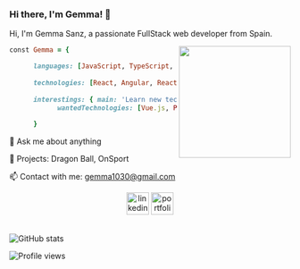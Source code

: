 ### Hi there, I'm Gemma! 👋

Hi, I'm Gemma Sanz, a passionate FullStack web developer from Spain.


<img align="right" src='https://raw.githubusercontent.com/hendrixroa/in-case-of-fire-1/master/in_case_of_fire.png' height=200px>
<p align="center">
      
```ruby
const Gemma = {

      languages: [JavaScript, TypeScript, HTML, sass, css],
  
      technologies: [React, Angular, React Native],
  
      interestings: { main: 'Learn new technologies',
            wantedTechnologies: [Vue.js, PHP, Python, Next.js, Gatsby]
  
      }
```
</p>

💬 Ask me about anything

🔭 Projects: Dragon Ball, OnSport

📫 Contact with me: gemma1030@gmail.com

<div align="center" margin="auto">
<a href=https://www.linkedin.com/in/gemma-sanz-rabadan/><img src=https://trello-attachments.s3.amazonaws.com/5edcc7367102c32f7a0d5304/5f736cfbeeac638f785cdc5a/4e229c905174c7a56f2760f23a6b2fc4/linkedin.svg alt='linkedin' height=40px alt='Linkedin'></img></a>
<a href=https://gemmasanz.netlify.app//><img src=https://trello-attachments.s3.amazonaws.com/5f7dbba23b74527ee1978ff6/299x300/22ac39b4c48d2ebdd05dd593ef027c84/logo_gs2.png alt='portfolio' height=40px alt='Portfolio'></img></a>
</div>
<br />

![GitHub stats](https://github-readme-stats.vercel.app/api?username=gemmas95&show_icons=true)  

![Profile views](https://gpvc.arturio.dev/gemmas95)  

<!--
**gemmas95/gemmas95** is a ✨ _special_ ✨ repository because its `README.md` (this file) appears on your GitHub profile.

Here are some ideas to get you started:

- 🔭 I’m currently working on ...
- 🌱 I’m currently learning ...
- 👯 I’m looking to collaborate on ...
- 🤔 I’m looking for help with ...
- 💬 Ask me about ...
- 📫 How to reach me: ...
- 😄 Pronouns: ...
- ⚡ Fun fact: ...
-->
